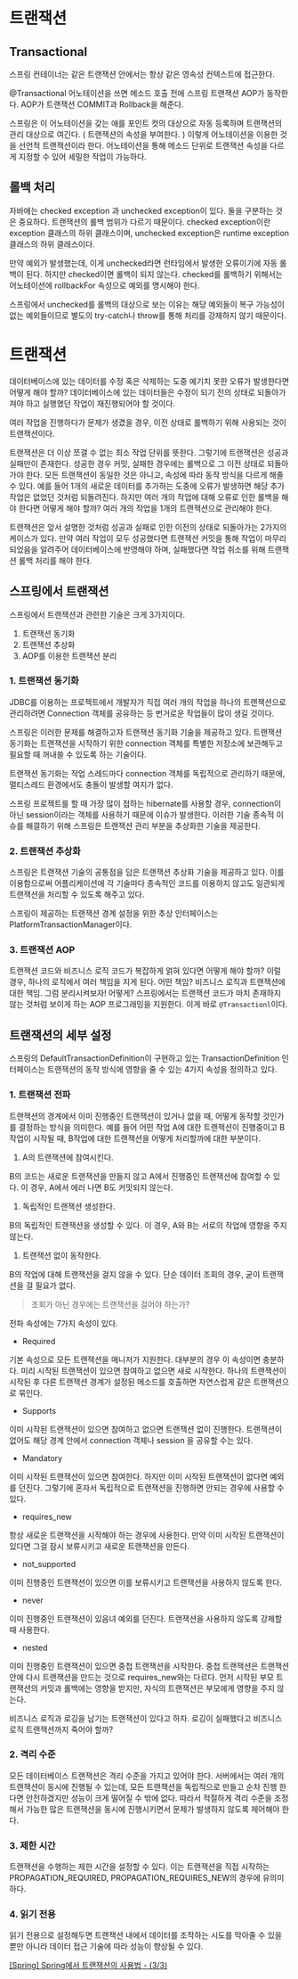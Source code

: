 # 트랜잭션

## Transactional

스프링 컨테이너는 같은 트랜잭션 안에서는 항상 같은 영속성 컨텍스트에 접근한다.

@Transactional 어노테이션을 쓰면 메소드 호출 전에 스프링 트랜잭션 AOP가 동작한다. AOP가 트랜잭션 COMMIT과 Rollback을 해준다.

스프링은 이 어노테이션을 갖는 애를 포인트 컷의 대상으로 자동 등록하며 트랜잭션의 관리 대상으로 여긴다. ( 트랜잭션의 속성을 부여한다. ) 이렇게 어노테이션을 이용한 것을 선언적 트랜잭션이라 한다. 어노테이션을 통해 메소드 단위로 트랜잭션 속성을 다르게 지정할 수 있어 세밀한 작업이 가능하다.

## 롤백 처리

자바에는 checked exception 과 unchecked exception이 있다. 둘을 구분하는 것은 중요하다. 트랜잭션의 롤백 범위가 다르기 때문이다. checked exception이란 exception 클래스의 하위 클래스이며, unchecked exception은 runtime exception 클래스의 하위 클래스이다. 

만약 예외가 발생했는데, 이게 unchecked라면 런타임에서 발생한 오류이기에 자동 롤백이 된다. 하지만 checked이면 롤백이 되지 않는다. checked를 롤백하기 위해서는 어노테이션에 rollbackFor 속성으로 예외를 명시해야 한다.

스프링에서 unchecked를 롤백의 대상으로 보는 이유는 해당 예외들이 복구 가능성이 없는 예외들이므로 별도의 try-catch나 throw를 통해 처리를 강제하지 않기 때문이다.

# 트랜잭션

데이터베이스에 있는 데이터를 수정 혹은 삭제하는 도중 예기치 못한 오류가 발생한다면 어떻게 해야 할까? 데이터베이스에 있는 데이터들은 수정이 되기 전의 상태로 되돌아가져야 하고 실행했던 작업이 재진행되어야 할 것이다.

여러 작업을 진행하다가 문제가 생겼을 경우, 이전 상태로 롤백하기 위해 사용되는 것이 트랜잭션이다.

트랜잭션은 더 이상 쪼갤 수 없는 최소 작업 단위를 뜻한다. 그렇기에 트랜잭션은 성공과 실패만이 존재한다. 성공한 경우 커밋, 실패한 경우에는 롤백으로 그 이전 상태로 되돌아가야 한다. 모든 트랜잭션이 동일한 것은 아니고, 속성에 따라 동작 방식을 다르게 해줄 수 있다. 예를 들어 1개의 새로운 데이터를 추가하는 도중에 오류가 발생하면 해당 추가 작업은 없었던 것처럼 되돌려진다. 하지만 여러 개의 작업에 대해 오류로 인한 롤백을 해야 한다면 어떻게 해야 할까? 여러 개의 작업을 1개의 트랜잭션으로 관리해야 한다.

트랜잭션은 앞서 설명한 것처럼 성공과 실패로 인한 이전의 상태로 되돌아가는 2가지의 케이스가 있다. 만약 여러 작업이 모두 성공했다면 트랜잭션 커밋을 통해 작업이 마무리되었음을 알려주어 데이터베이스에 반영해야 하며, 실패했다면 작업 취소를 위해 트랜잭션 롤백 처리를 해야 한다.

## 스프링에서 트랜잭션

스프링에서 트랜잭션과 관련한 기술은 크게 3가지이다.

1. 트랜잭션 동기화
2. 트랜잭션 추상화
3. AOP를 이용한 트랜잭션 분리

### 1. 트랜잭션 동기화

JDBC를 이용하는 프로젝트에서 개발자가 직접 여러 개의 작업을 하나의 트랜잭션으로 관리하려면 Connection 객체를 공유하는 등 번거로운 작업들이 많이 생길 것이다.

스프링은 이러한 문제를 해결하고자 트랜잭션 동기화 기술을 제공하고 있다. 트랜잭션 동기화는 트랜잭션을 시작하기 위한 connection 객체를 특별한 저장소에 보관해두고 필요할 때 꺼내쓸 수 있도록 하는 기술이다. 

트랜잭션 동기화는 작업 스레드마다 connection 객체를 독립적으로 관리하기 때문에, 멀티스레드 환경에서도 충돌이 발생할 여지가 없다. 

스프링 프로젝트를 할 때 가장 많이 접하는 hibernate를 사용할 경우, connection이 아닌 session이라는 객체를 사용하기 때문에 이슈가 발생한다. 이러한 기술 종속적 이슈를 해결하기 위해 스프링은 트랜잭션 관리 부분을 추상화한 기술을 제공한다.

### 2. 트랜잭션 추상화

스프링은 트랜잭션 기술의 공통점을 담은 트랜잭션 추상화 기술을 제공하고 있다. 이를 이용함으로써 어플리케이션에 각 기술마다 종속적인 코드를 이용하지 않고도 일관되게 트랜잭션을 처리할 수 있도록 해주고 있다. 

스프링이 제공하는 트랜잭션 경계 설정을 위한 추상 인터페이스는 PlatformTransactionManager이다. 

### 3. 트랜잭션 AOP

트랜잭션 코드와 비즈니스 로직 코드가 복잡하게 얽혀 있다면 어떻게 해야 할까? 이럴 경우, 하나의 로직에서 여러 책임을 지게 된다. 어떤 책임? 비즈니스 로직과 트랜잭션에 대한 책임. 그럼 분리시켜보자! 어떻게? 스프링에서는 트랜잭션 코드가 마치 존재하지 않는 것처럼 보이게 하는 AOP 프로그래밍을 지원한다. 이게 바로 `@Transactionl`이다.

## 트랜잭션의 세부 설정

스프링의 DefaultTransactionDefinition이 구현하고 있는 TransactionDefinition 인터페이스는 트랜잭션의 동작 방식에 영향을 줄 수 있는 4가지 속성을 정의하고 있다.

### 1. 트랜잭션 전파
트랜잭션의 경계에서 이미 진행중인 트랜잭션이 있거나 없을 때, 어떻게 동작할 것인가를 결정하는 방식을 의미한다. 예를 들어 어떤 작업 A에 대한 트랜잭션이 진행중이고 B작업이 시작될 때, B작업에 대한 트랜잭션을 어떻게 처리할까에 대한 부분이다.

1. A의 트랜잭션에 참여시킨다.

B의 코드는 새로운 트랜잭션을 만들지 않고 A에서 진행중인 트랜잭션에 참여할 수 있다. 이 경우, A에서 에러 나면 B도 커밋되지 않는다. 

1. 독립적인 트랜잭션 생성한다.

B의 독립적인 트랜잭션을 생성할 수 있다. 이 경우, A와 B는 서로의 작업에 영향을 주지 않는다.

1. 트랜잭션 없이 동작한다.

B의 작업에 대해 트랜잭션을 걸지 않을 수 있다. 단순 데이터 조회의 경우, 굳이 트랜잭션을 걸 필요가 없다.

> 조회가 아닌 경우에는 트랜잭션을 걸어야 하는가?

전파 속성에는 7가지 속성이 있다.

- Required

기본 속성으로 모든 트랜잭션을 매니저가 지원한다. 대부분의 경우 이 속성이면 충분하다. 미리 시작된 트랜잭션이 있으면 참여하고 없으면 새로 시작한다. 하나의 트랜잭션이 시작된 후 다른 트랜잭션 경계가 설정된 메소드를 호출하면 자연스럽게 같은 트랜잭션으로 묶인다.

- Supports

이미 시작된 트랜잭션이 있으면 참여하고 없으면 트랜잭션 없이 진행한다. 트랜잭션이 없어도 해당 경계 안에서 connection 객체나 session 을 공유할 수는 있다.

- Mandatory

이미 시작된 트랜잭션이 있으면 참여한다. 하지만 이미 시작된 트랜잭션이 없다면 예외를 던진다. 그렇기에 혼자서 독립적으로 트랜잭션을 진행하면 안되는 경우에 사용할 수 있다.

- requires_new

항상 새로운 트랜잭션을 시작해야 하는 경우에 사용한다. 만약 이미 시작된 트랜잭션이 있다면 그걸 잠시 보류시키고 새로운 트랜잭션을 만든다.

- not_supported

이미 진행중인 트랜잭션이 있으면 이를 보류시키고 트랜잭션을 사용하지 않도록 한다.

- never

이미 진행중인 트랜잭션이 있음녀 예외를 던진다. 트랜잭션을 사용하지 않도록 강제할 때 사용한다.

- nested

이미 진행중인 트랜잭션이 있으면 중첩 트랜잭션을 시작한다. 중첩 트랜잭션은 트랜잭션 안에 다시 트랜잭션을 만드는 것으로 requires_new와는 다르다. 먼저 시작된 부모 트랜잭션의 커밋과 롤백에는 영향을 받지만, 자식의 트랜잭션은 부모에게 영향을 주지 않는다.

비즈니스 로직과 로깅을 남기는 트랜잭션이 있다고 하자. 로깅이 실패했다고 비즈니스 로직 트랜잭션까지 죽어야 할까?

### 2. 격리 수준

모든 데이터베이스 트랜잭션은 격리 수준을 가지고 있어야 한다. 서버에서는 여러 개의 트랜잭션이 동시에 진행될 수 있는데, 모든 트랜잭션을 독립적으로 만들고 순차 진행 한다면 안전하겠지만 성능이 크게 떨어질 수 밖에 없다. 따라서 적절하게 격리 수준을 조정해서 가능한 많은 트랜잭션을 동시에 진행시키면서 문제가 발생하지 않도록 제어해야 한다.

### 3. 제한 시간

트랜잭션을 수행하는 제한 시간을 설정할 수 있다. 이는 트랜잭션을 직접 시작하는 PROPAGATION_REQUIRED, PROPAGATION_REQUIRES_NEW의 경우에 유의미하다.

### 4. 읽기 전용

읽기 전용으로 설정해두면 트랜잭션 내에서 데이터를 조작하는 시도를 막아줄 수 있을 뿐만 아니라 데이터 접근 기술에 따라 성능이 향상될 수 있다.

[[Spring] Spring에서 트랜잭션의 사용법 - (3/3)](https://mangkyu.tistory.com/170)